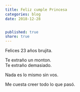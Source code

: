```yaml
---
title: Feliz cumple Princesa
categories: blog
date: 2018-12-28


published: true
share: true
---
```

Felices 23 años brujita.

Te extraño un monton.<br>
Te extraño demasiado.

Nada es lo mismo sin vos.

Me cuesta creer todo lo que pasó.
